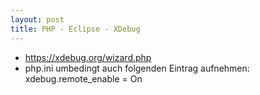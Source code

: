 ```yaml
---
layout: post
title: PHP - Eclipse - XDebug
---
```



* https://xdebug.org/wizard.php
* php.ini umbedingt auch folgenden Eintrag aufnehmen: xdebug.remote_enable = On
